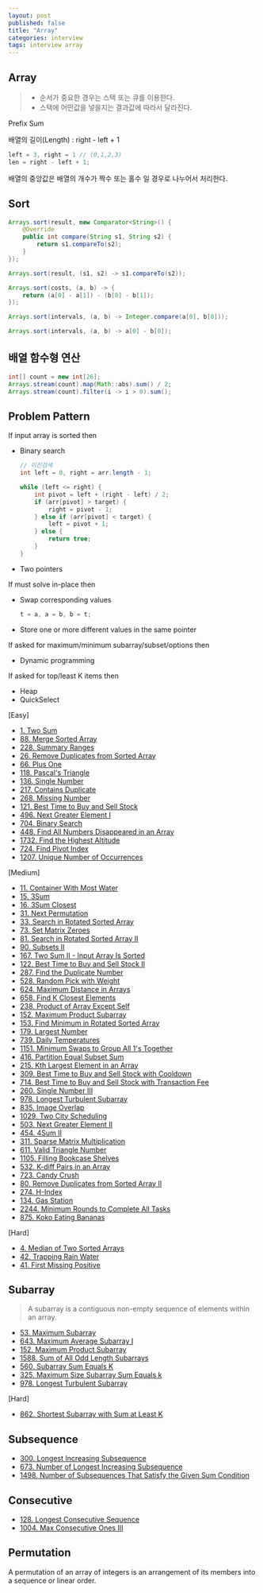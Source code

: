 ```yaml
---
layout: post
published: false
title: "Array"
categories: interview
tags: interview array
---
```


## Array
> - 순서가 중요한 경우는 스택 또는 큐를 이용한다.
> - 스택에 어떤값을 넣을지는 결과값에 따라서 달라진다.

Prefix Sum

배열의 길이(Length) : right - left + 1
```java
left = 3, right = 1 // (0,1,2,3)
len = right - left + 1;
```

배열의 중앙값은 배열의 개수가 짝수 또는 홀수 일 경우로 나누어서 처리한다.

## Sort
```java
Arrays.sort(result, new Comparator<String>() {
    @Override
    public int compare(String s1, String s2) {
        return s1.compareTo(s2);
    }
});

Arrays.sort(result, (s1, s2) -> s1.compareTo(s2));

Arrays.sort(costs, (a, b) -> {
    return (a[0] - a[1]) - (b[0] - b[1]);
});

Arrays.sort(intervals, (a, b) -> Integer.compare(a[0], b[0]));

Arrays.sort(intervals, (a, b) -> a[0] - b[0]);
```

## 배열 함수형 연산
```java
int[] count = new int[26];
Arrays.stream(count).map(Math::abs).sum() / 2; 
Arrays.stream(count).filter(i -> i > 0).sum();
```

## Problem Pattern
If input array is sorted then
- Binary search
  ```java
  // 이진검색
  int left = 0, right = arr.length - 1;

  while (left <= right) {
      int pivot = left + (right - left) / 2;
      if (arr[pivot] > target) {
          right = pivot - 1;
      } else if (arr[pivot] < target) {
          left = pivot + 1;
      } else {
          return true;
      }
  }
  ```
- Two pointers

If must solve in-place then
- Swap corresponding values
  ```java
  t = a, a = b, b = t;
  ```
- Store one or more different values in the same pointer

If asked for maximum/minimum subarray/subset/options then
- Dynamic programming

If asked for top/least K items then
- Heap
- QuickSelect

[Easy]
- [1. Two Sum](/interview/2023/05/21/two-sum/)
- [88. Merge Sorted Array](/interview/2023/02/21/merge-sorted-array/)
- [228. Summary Ranges](/interview/2023/05/21/summary-ranges/)
- [26. Remove Duplicates from Sorted Array](/interview/2023/05/21/remove-duplicates-from-sorted-array/)
- [66. Plus One](/interview/2023/05/21/plus-one/)
- [118. Pascal's Triangle](/interview/2023/05/21/pascals-triangle/)
- [136. Single Number](/interview/2023/05/21/single-number/)
- [217. Contains Duplicate](/interview/2023/05/21/contains-duplicate/)
- [268. Missing Number](/interview/2023/05/21/missing-number/)
- [121. Best Time to Buy and Sell Stock](/interview/2023/05/21/best-time-to-buy-and-sell-stock/)
- [496. Next Greater Element I](/interview/2023/05/21/next-greater-element-i/)
- [704. Binary Search](/interview/2023/05/21/binary-search/)
- [448. Find All Numbers Disappeared in an Array](/interview/2023/05/21/find-all-numbers-disappeared-in-an-array/)
- [1732. Find the Highest Altitude](/interview/2023/05/21/find-the-highest-altitude/)
- [724. Find Pivot Index](/interview/2023/05/23/find-pivot-index/)
- [1207. Unique Number of Occurrences](/interview/2023/05/26/unique-number-of-occurrences/)

[Medium]
- [11. Container With Most Water](/interview/2023/05/21/container-with-most-water/)
- [15. 3Sum](/interview/2023/04/05/3sum/)
- [16. 3Sum Closest](/interview/2023/05/21/3sum-closest/)
- [31. Next Permutation](/interview/2023/05/21/next-permutation/)
- [33. Search in Rotated Sorted Array](/interview/2023/05/21/search-in-rotated-sorted-array/)
- [73. Set Matrix Zeroes](/interview/2023/05/21/set-matrix-zeroes/)
- [81. Search in Rotated Sorted Array II](/interview/2023/05/21/search-in-rotated-sorted-array-ii/)
- [90. Subsets II](/interview/2023/05/21/subsets-ii/)
- [167. Two Sum II - Input Array Is Sorted](/interview/2023/05/18/two-sum-ii-input-array-is-sorted/)
- [122. Best Time to Buy and Sell Stock II](/interview/2023/05/21/best-time-to-buy-and-sell-stock-ii/)
- [287. Find the Duplicate Number](/interview/2023/05/21/find-the-duplicate-number/)
- [528. Random Pick with Weight](/interview/2023/05/21/random-pick-with-weight/)
- [624. Maximum Distance in Arrays](/interview/2023/05/21/maximum-distance-in-arrays/)
- [658. Find K Closest Elements](/interview/2023/05/21/find-k-closest-elements/)
- [238. Product of Array Except Self](/interview/2023/05/21/product-of-array-except-self/)
- [152. Maximum Product Subarray](/interview/2023/05/21/maximum-product-subarray/)
- [153. Find Minimum in Rotated Sorted Array](problems/2023-05-21-find-minimum-in-rotated-sorted-array.md)
- [179. Largest Number](/interview/2023/05/21/largest-number/)
- [739. Daily Temperatures](/interview/2023/05/21/daily-temperatures/)
- [1151. Minimum Swaps to Group All 1's Together](/interview/2023/05/21/minimum-swaps-to-group-all-1s-together/)
- [416. Partition Equal Subset Sum](/interview/2023/05/21/partition-equal-subset-sum/)
- [215. Kth Largest Element in an Array](/interview/2023/05/21/kth-largest-element-in-an-array/)
- [309. Best Time to Buy and Sell Stock with Cooldown](/interview/2023/05/21/best-time-to-buy-and-sell-stock-with-cooldown/)
- [714. Best Time to Buy and Sell Stock with Transaction Fee](/interview/2023/05/21/best-time-to-buy-and-sell-stock-with-transaction-fee/)
- [260. Single Number III](/interview/2023/05/21/single-number-iii/)
- [978. Longest Turbulent Subarray](/interview/2023/05/21/longest-turbulent-subarray/)
- [835. Image Overlap](/interview/2023/05/21/image-overlap/)
- [1029. Two City Scheduling](interview/2023/04/18//two-city-scheduling/)
- [503. Next Greater Element II](/interview/2023/05/21/next-greater-element-ii/)
- [454. 4Sum II](/interview/2023/05/21/4sum-ii/)
- [311. Sparse Matrix Multiplication](/interview/2023/05/21/sparse-matrix-multiplication/)
- [611. Valid Triangle Number](/interview/2023/05/21/valid-triangle-number/)
- [1105. Filling Bookcase Shelves](/interview/2023/05/21/filling-bookcase-shelves/)
- [532. K-diff Pairs in an Array](/interview/2023/05/21/k-diff-pairs-in-an-array/)
- [723. Candy Crush](/interview/2023/05/21/candy-crush/)
- [80. Remove Duplicates from Sorted Array II](/interview/2023/05/21/remove-duplicates-from-sorted-array-ii/)
- [274. H-Index](/interview/2023/05/21/h-index/)
- [134. Gas Station](problems/2023-05-20-gas-station.md)
- [2244. Minimum Rounds to Complete All Tasks](/interview/2023/05/21/minimum-rounds-to-complete-all-tasks)
- [875. Koko Eating Bananas](/interview/2023/05/23/koko-eating-bananas/)

[Hard]
- [4. Median of Two Sorted Arrays](/interview/2023/05/21/median-of-two-sorted-arrays/)
- [42. Trapping Rain Water](/interview/2023/05/21/trapping-rain-water)
- [41. First Missing Positive](/interview/2023/05/21/first-missing-positive/)

## Subarray
> A subarray is a contiguous non-empty sequence of elements within an array.

- [53. Maximum Subarray](/interview/2023/05/21/maximum-subarray/)
- [643. Maximum Average Subarray I](/interview/2023/05/21/maximum-average-subarray-i/)
- [152. Maximum Product Subarray](/interview/2023/05/21/maximum-product-subarray/)
- [1588. Sum of All Odd Length Subarrays](/interview/2023/05/21/sum-of-all-odd-length-subarrays/)
- [560. Subarray Sum Equals K](/interview/2023/05/21/subarray-sum-equals-k/)
- [325. Maximum Size Subarray Sum Equals k](/interview/2023/05/21/maximum-size-subarray-sum-equals-k/)
- [978. Longest Turbulent Subarray](/interview/2023/05/21/longest-turbulent-subarray/)

[Hard]
- [862. Shortest Subarray with Sum at Least K](/interview/2023/05/21/shortest-subarray-with-sum-at-least-k/)

## Subsequence

- [300. Longest Increasing Subsequence](/interview/2023/05/21/longest-increasing-subsequence/)
- [673. Number of Longest Increasing Subsequence](/interview/2023/05/21/number-of-longest-increasing-subsequence/)
- [1498. Number of Subsequences That Satisfy the Given Sum Condition](/interview/2023/05/21/number-of-subsequences-that-satisfy-the-given-sum-condition/)

## Consecutive

- [128. Longest Consecutive Sequence](/interview/2023/05/21/longest-consecutive-sequence/)
- [1004. Max Consecutive Ones III](/interview/2023/05/21/max-consecutive-ones-iii/)

## Permutation
A permutation of an array of integers is an arrangement of its members into a sequence or linear order.

